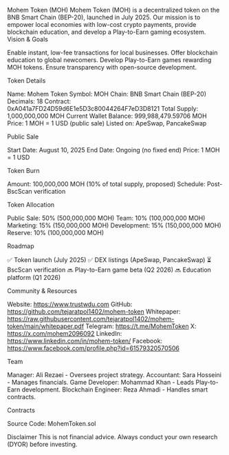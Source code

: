 Mohem Token (MOH)
Mohem Token (MOH) is a decentralized token on the BNB Smart Chain (BEP-20), launched in July 2025. Our mission is to empower local economies with low-cost crypto payments, provide blockchain education, and develop a Play-to-Earn gaming ecosystem.
Vision & Goals

Enable instant, low-fee transactions for local businesses.
Offer blockchain education to global newcomers.
Develop Play-to-Earn games rewarding MOH tokens.
Ensure transparency with open-source development.

Token Details

Name: Mohem Token
Symbol: MOH
Chain: BNB Smart Chain (BEP-20)
Decimals: 18
Contract:  0xA041a7FD24D59d6E1e5D3c80044264F7eD3D8121
Total Supply: 1,000,000,000 MOH
Current Wallet Balance: 999,988,479.59706 MOH
Price: 1 MOH = 1 USD (public sale)
Listed on: ApeSwap, PancakeSwap

Public Sale

Start Date: August 10, 2025
End Date: Ongoing (no fixed end)
Price: 1 MOH = 1 USD

Token Burn

Amount: 100,000,000 MOH (10% of total supply, proposed)
Schedule: Post-BscScan verification

Token Allocation

Public Sale: 50% (500,000,000 MOH)
Team: 10% (100,000,000 MOH)
Marketing: 15% (150,000,000 MOH)
Development: 15% (150,000,000 MOH)
Reserve: 10% (100,000,000 MOH)

Roadmap

✅ Token launch (July 2025)
✅ DEX listings (ApeSwap, PancakeSwap)
⏳ BscScan verification
🔜 Play-to-Earn game beta (Q2 2026)
🔜 Education platform (Q1 2026)

Community & Resources

Website: https://www.trustwdu.com
GitHub: https://github.com/tejaratpol1402/mohem-token
Whitepaper: https://raw.githubusercontent.com/tejaratpol1402/mohem-token/main/whitepaper.pdf
Telegram: https://t.me/MohemToken
X: https://x.com/mohem2096092
LinkedIn: https://www.linkedin.com/in/mohem-token/
Facebook: https://www.facebook.com/profile.php?id=61579320570506

Team

Manager: Ali Rezaei - Oversees project strategy.
Accountant: Sara Hosseini - Manages financials.
Game Developer: Mohammad Khan - Leads Play-to-Earn development.
Blockchain Engineer: Reza Ahmadi - Handles smart contracts.

Contracts

Source Code: MohemToken.sol

Disclaimer
This is not financial advice. Always conduct your own research (DYOR) before investing.
